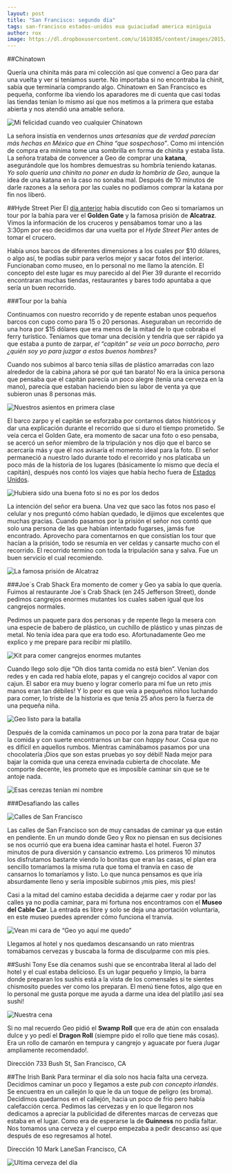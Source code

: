 ```yaml
---
layout: post
title: "San Francisco: segundo día"
tags: san-francisco estados-unidos eua guiaciudad america miniguia
author: rox
image: https://dl.dropboxusercontent.com/u/1610385/content/images/2015/03/2013-12-21-11-33-48.jpg
---
```

##Chinatown

Quería una chinita más para mi colección así que convencí a Geo para dar una vuelta y ver si teníamos suerte. No importaba si no encontraba la chinit, sabía que terminaría comprando algo. Chinatown en San Francisco es pequeña, conforme iba viendo los aparadores me di cuenta que casi todas las tiendas tenían lo mismo así que nos metimos a la primera que estaba abierta y nos atendió una amable señora. 

![Mi felicidad cuando veo cualquier Chinatown](https://dl.dropboxusercontent.com/u/1610385/content/images/2015/03/2013-12-22-09-39-59.jpg)

La señora insistía en vendernos *unas artesanías que de verdad parecían más hechas en México que en China “que sospechoso”*. Como mi intención de compra era mínima tome una sombrilla en forma de chinita y estaba lista. La señora trataba de convencer a Geo de comprar una **katana**, asegurándole que los hombres demuestras su hombría teniendo katanas. *Yo solo quería una chinita no poner en duda la hombría de Geo*, aunque la idea de una katana en la caso no sonaba mal. Después de 10 minutos de darle razones a la señora por las cuales no podíamos comprar la katana por fin nos liberó.

##Hyde Street Pier
El [día anterior](/diario-de-san-francisco/) había discutido con Geo si tomaríamos un tour por la bahía para ver el **Golden Gate** y la famosa prisión de **Alcatraz**. Vimos la información de los cruceros y pensábamos tomar uno a las 3:30pm por eso decidimos dar una vuelta por el *Hyde Street Pier* antes de tomar el crucero. 

Había unos barcos de diferentes dimensiones a los cuales por $10 dólares, o algo así, te podías subir para verlos mejor y sacar fotos del interior. Funcionaban como museo, en lo personal no me llamo la atención. El concepto del este lugar es muy parecido al del Pier 39 durante el recorrido encontraran muchas tiendas, restaurantes y bares todo apuntaba a que sería un buen recorrido.

###Tour por la bahía

Continuamos con nuestro recorrido y de repente estaban unos pequeños barcos con cupo como para 15 o 20 personas. Aseguraban un recorrido de una hora por $15 dólares que era menos de la mitad de lo que cobraba el ferry turístico. Teníamos que tomar una decisión y tendría que ser rápido ya que estaba a punto de zarpar, *el “capitán” se veía un poco borracho, pero ¿quién soy yo para juzgar a estos buenos hombres?* 

Cuando nos subimos al barco tenia sillas de plástico amarradas con lazo alrededor de la cabina ¡ahora sé por qué tan barato! No  era la única persona que pensaba que el capitán parecía un poco alegre (tenía una cerveza en la mano), parecía que estaban haciendo bien su labor de venta ya que subieron unas 8 personas más.

![Nuestros asientos en primera clase](https://dl.dropboxusercontent.com/u/1610385/content/images/2015/03/2013-12-22-13-40-43.jpg)

El barco zarpo y el capitán se esforzaba por contarnos datos históricos y dar una explicación durante el recorrido que si duro el tiempo prometido. Se veía cerca el Golden Gate, era momento de sacar una foto o eso pensaba, se acercó un señor miembro de la tripulación y nos dijo que el barco se acercaría más y que él nos avisaría el momento ideal para la foto. El señor permaneció a nuestro lado durante todo el recorrido y nos platicaba un poco más de la historia de los lugares (básicamente lo mismo que decía el capitán), después nos contó los viajes que había hecho fuera de [Estados Unidos](/tag/estados-unidos).

![Hubiera sido una buena foto si no es por los dedos](https://dl.dropboxusercontent.com/u/1610385/content/images/2015/03/2013-12-22-13-58-53.jpg)

La intención del señor era buena. Una vez que saco las fotos nos paso el celular y nos preguntó cómo habían quedado, le dijimos que excelentes que muchas gracias. Cuando pasamos por la prisión el señor nos contó que solo una persona de las que habían intentado fugarses, jamás fue encontrado. Aprovecho para comentarnos en que consistían los tour que hacían a la prisión, todo se resumía en ver celdas y cansarte mucho con el recorrido. El recorrido termino con toda la tripulación sana y salva. Fue un buen servicio el cual recomiendo.

![La famosa prisión de Alcatraz](https://dl.dropboxusercontent.com/u/1610385/content/images/2015/03/2013-12-22-14-20-13.jpg)

###Joe´s Crab Shack
Era momento de comer y Geo ya sabía lo que quería. Fuimos al restaurante Joe´s Crab Shack (en 245 Jefferson Street), donde pedimos cangrejos enormes mutantes los cuales saben igual que los cangrejos normales.

Pedimos un paquete para dos personas y de repente llego la mesera con una especie de babero de plástico, un cuchillo de plástico y unas pinzas de metal. No tenía idea para que era todo eso. Afortunadamente Geo me explico y me prepare para recibir mi platillo.

![Kit para comer cangrejos enormes mutantes](https://dl.dropboxusercontent.com/u/1610385/content/images/2015/03/2013-12-22-14-50-21.jpg)

Cuando llego solo dije “Oh dios tanta comida no está bien”. Venían dos redes y en cada red había elote, papas y el cangrejo cocidos al vapor con cajun. El sabor era muy bueno y lograr comerlo para mí fue un reto ¡mis manos eran tan débiles! Y lo peor es que veía a pequeños niños luchando para comer, lo triste de la historia es que tenía 25 años pero la fuerza de una pequeña niña.

![Geo listo para la batalla](https://dl.dropboxusercontent.com/u/1610385/content/images/2015/03/2013-12-22-15-07-19.jpg)

Después de la comida caminamos un poco por la zona para tratar de bajar la comida y con suerte encontrarnos un bar con *happy hour*. Cosa que no es difícil en aquellos rumbos. Mientras caminábamos pasamos por una chocolatería ¡Dios que son estas pruebas yo soy débil! Nada mejor para bajar la comida que una cereza envinada cubierta de chocolate. Me comporte decente, les prometo que es imposible caminar sin que se te antoje nada.

![Esas cerezas tenían mi nombre](https://dl.dropboxusercontent.com/u/1610385/content/images/2015/03/2013-12-22-16-20-48.jpg)

###Desafiando las calles

![Calles de San Francisco](https://dl.dropboxusercontent.com/u/1610385/content/images/2015/03/2013-12-22-17-00-37.jpg)

Las calles de San Francisco son de muy cansadas de caminar ya que están en pendiente. En un mundo donde Geo y Rox no piensan en sus decisiones se nos ocurrió que era buena idea caminar hasta el hotel. Fueron 37 minutos de pura diversión y cansancio extremo. Los primeros 10 minutos los disfrutamos bastante viendo lo bonitas que eran las casas, el plan era sencillo tomaríamos la misma ruta que toma el tranvía en caso de cansarnos lo tomaríamos y listo. Lo que nunca pensamos es que iría absurdamente lleno y sería imposible subirnos ¡mis pies, mis pies!

Casi a la mitad del camino estaba decidida a dejarme caer y rodar por las calles ya no podía caminar, para mi fortuna nos encontramos con el **Museo del Cable Car**. La entrada es libre y solo se deja una aportación voluntaria, en este museo puedes aprender cómo funciona el tranvía.

![Vean mi cara de “Geo yo aquí me quedo”](https://dl.dropboxusercontent.com/u/1610385/content/images/2015/03/2013-12-22-16-52-12.jpg)

Llegamos al hotel y nos quedamos descansando un rato mientras tomábamos cervezas y buscaba la forma de disculparme con mis pies.

##Sushi Tony
Ese  día cenamos sushi que se encontraba literal al lado del hotel y el cual estaba delicioso. Es un lugar pequeño y limpio, la barra donde preparan los sushis está a la vista de los comensales si te sientes chismosito puedes ver como los preparan. El menú tiene fotos, algo que en lo personal me gusta porque me ayuda a darme una idea del platillo ¡así sea sushi! 

![Nuestra cena](https://dl.dropboxusercontent.com/u/1610385/content/images/2015/03/2013-12-21-19-01-01.jpg)

Si no mal recuerdo Geo pidió el **Swamp Roll** que era de atún con ensalada dulce y yo pedí el **Dragon Roll** (siempre pido el rollo que tiene más cosas). Era un rollo de camarón en tempura y cangrejo y aguacate por fuera ¡lugar ampliamente recomendado!.

Dirección 733 Bush St, San Francisco, CA

##The Irish Bank
Para terminar el día solo nos hacía falta una cerveza. Decidimos caminar un poco y llegamos a este *pub con concepto irlandés*. Se encuentra en un callejón lo que le da un toque de peligro (es broma). Decidimos quedarnos en el callejón, hacia un poco de frio pero había calefacción cerca. Pedimos las cervezas y en lo que llegaron nos dedicamos a apreciar la publicidad de diferentes marcas de cervezas que estaba en el lugar. Como era de esperarse la de **Guinness** no podía faltar. Nos tomamos una cerveza y el cuerpo empezaba a pedir descanso así que después de eso regresamos al hotel.

Dirección 10 Mark LaneSan Francisco, CA

![Ultima cerveza del día](https://dl.dropboxusercontent.com/u/1610385/content/images/2015/03/2013-12-21-20-36-45.jpg)
 
